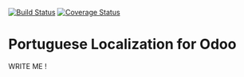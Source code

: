 [![Build Status](https://travis-ci.org/OCA/l10n-portugal.svg?branch=13.0)](https://travis-ci.org/OCA/l10n-portugal)
[![Coverage Status](https://coveralls.io/repos/OCA/l10n-portugal/badge.png?branch=13.0)](https://coveralls.io/r/OCA/l10n-portugal?branch=13.0)

# Portuguese Localization for Odoo

WRITE ME !
